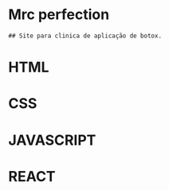 # Mrc perfection

<!--Sobre-->
    ## Site para clinica de aplicação de botox.

 # HTML
 # CSS
 # JAVASCRIPT
 # REACT